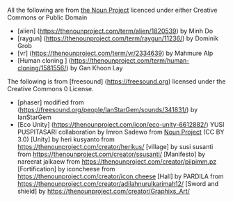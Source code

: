 All the following are from [the Noun Project](https://thenounproject.com) licenced under either Creative Commons or Public Domain

* [alien] (https://thenounproject.com/term/alien/1820539) by Minh Do
* [raygun] (https://thenounproject.com/term/raygun/11236/) by Dominik Grob
* [vr] (https://thenounproject.com/term/vr/2334639) by Mahmure Alp
* [Human cloning ] (https://thenounproject.com/term/human-cloning/1581556/) by Gan Khoon Lay 

The following is from [freesound] (https://freesound.org) licensed under the Creative Commons 0 License. 
* [phaser] modified from (https://freesound.org/people/IanStarGem/sounds/341831/) by IanStarGem
* [Eco Unity] (https://thenounproject.com/icon/eco-unity-6612882/) YUSI PUSPITASARI
 collaboration by Imron Sadewo from <a href="https://thenounproject.com/browse/icons/term/collaboration/" target="_blank" title="collaboration Icons">Noun Project</a> (CC BY 3.0)
[Unity] by heri kusyanto from https://thenounproject.com/creator/herikus/
[village] by susi susanti from https://thenounproject.com/creator/ssusanti/
[Manifesto] by nareerat jaikaew from https://thenounproject.com/creator/piipimm.pz
[Fortification] by iconcheese from https://thenounproject.com/creator/icon.cheese
[Hall] by PARDILA from https://thenounproject.com/creator/adilahnurulkarimah12/
  [Sword and shield] by https://thenounproject.com/creator/Graphixs_Art/
